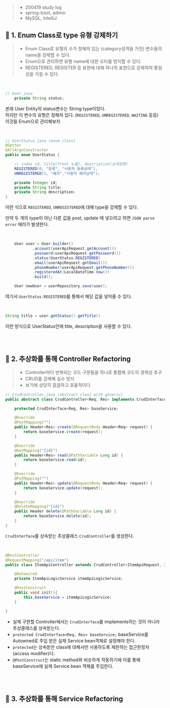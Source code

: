 > - 200419 study log
> - spring-boot, admin
> - MySQL, IntelliJ

## 🔖 1. Enum Class로 type 유형 강제하기

> - Enum Class로 유형의 수가 정해져 있는 (category성격을 가진) 변수들의 name을 강제할 수 있다.
> - Enum으로 관리하면 유형 name에 대한 오타를 방지할 수 있다.
> - REGISTERED, REGISTER 등 표현에 대해 하나의 표현으로 강제하여 통일성을 가질 수 있다.

<br>

```java
// User.java
    private String status; 
```
본래 User Entity의 status변수는 String type이었다.  
하지만 이 변수의 유형은 정해져 있다. (`REGISTERED`, `UNREGISTERED`, `WAITING` 등등)  
이것을 Enum으로 관리해보자

<br>

```java
// UserStatus.java (enum class)
@Getter
@AllArgsConstructor
public enum UserStatus {

    // index id, title(front 노출), description(상세설명)
    REGISTERED(0, "등록", "사용자 등록상태"),
    UNREGISTERED(1, "해지","사용자 해지상태");

    private Integer id;
    private String title;
    private String description;
}
```
이런 식으로 `REGISTERED`, `UNREGISTERED`에 대해 type을 강제할 수 있다.  

만약 두 개의 type이 아닌 다른 값을 post, update 때 넣으려고 하면 `JSON parse error` 에러가 발생한다.

<br>

```java
    User user = User.builder()
            .account(userApiRequest.getAccount())
            .password(userApiRequest.getPassword())
            .status(UserStatus.REGISTERED)
            .email(userApiRequest.getEmail())
            .phoneNumber(userApiRequest.getPhoneNumber())
            .registeredAt(LocalDateTime.now())
            .build();

    User newUser = userRepository.save(user);
```

여기서 `UserStatus.REGISTERED`를 통해서 해당 값을 넣어줄 수 있다.

<br>

```java
String title = user.getStatus().getTitle()
```
이런 방식으로 UserStatus안에 title, description을 사용할 수 있다.

<br>
<br>

## 🔖 2. **추상화를 통해 Controller Refactoring**

> - Controller마다 반복되는 코드 구문들을 하나로 통합해 코드의 경제성 추구
> - CRUD를 강제해 실수 방지
> - 보기에 상당히 깔끔하고 효율적이다.

```java
// CrudController.java (abstract class with generic)
public abstract class CrudController<Req, Res> implements CrudInterface<Req, Res> {

    protected CrudInterface<Req, Res> baseService;

    @Override
    @PostMapping("")
    public Header<Res> create(@RequestBody Header<Req> request) {
        return baseService.create(request);
    }

    @Override
    @GetMapping("{id}")
    public Header<Res> read(@PathVariable Long id) {
        return baseService.read(id);
    }

    @Override
    @PutMapping("")
    public Header<Res> update(@RequestBody Header<Req> request) {
        return baseService.update(request);
    }

    @Override
    @DeleteMapping("{id}")
    public Header delete(@PathVariable Long id) {
        return baseService.delete(id);
    }
}
```
`CrudInterface`를 상속받는 추상클래스 `CrudController`를 생성한다.

<br>

```java
@RestController
@RequestMapping("/api/item")
public class ItemApiController extends CrudController<ItemApiRequest, ItemApiResponse> {

    @Autowired
    private ItemApiLogicService itemApiLogicService;

    @PostConstruct
    public void init(){
        this.baseService = itemApiLogicService;
    }

}
```
- 실제 구현할 Controller에서는 `CrudInterface`를 implements하는 것이 아니라 추상클래스를 상속받는다.  
- `protected CrudInterface<Req, Res> baseService;` baseService를 Autowired로 주입 받은 실제 Service bean객체로 설정해야 한다.  
- `protected`는 상속받은 class에 대해서만 사용하도록 제한하는 접근한정자(access modifier)다.
- `@PostConstruct`는 static method와 비슷하게 작동하기에 이를 통해 baseService에 실제 Service bean 객체를 주입한다.

<br>
<br>

## 🔖 3. **추상화를 통해 Service Refactoring**

```java
```


